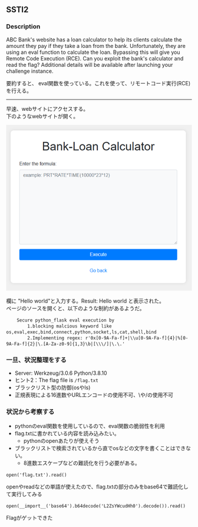## SSTI2

### Description  

ABC Bank's website has a loan calculator to help its clients calculate the amount they pay if they take a loan from the bank. Unfortunately, they are using an eval function to calculate the loan. Bypassing this will give you Remote Code Execution (RCE). Can you exploit the bank's calculator and read the flag?
Additional details will be available after launching your challenge instance.

要約すると、
eval関数を使っている。これを使って、リモートコード実行(RCE)を行える。

---

早速、webサイトにアクセスする。  
下のようなwebサイトが開く。


![](./image1.png)

欄に "Hello world"と入力する。Result: Hello world と表示された。  
ページのソースを開くと、以下のような制約があるようだ。
```
    Secure python_flask eval execution by 
        1.blocking malcious keyword like os,eval,exec,bind,connect,python,socket,ls,cat,shell,bind
        2.Implementing regex: r'0x[0-9A-Fa-f]+|\\u[0-9A-Fa-f]{4}|%[0-9A-Fa-f]{2}|\.[A-Za-z0-9]{1,3}\b|[\\\/]|\.\.'
```

### 一旦、状況整理をする
- Server: Werkzeug/3.0.6 Python/3.8.10
- ヒント2：The flag file is `/flag.txt`
- ブラックリスト型の防御(osやls)
- 正規表現による16進数やURLエンコードの使用不可、\や/の使用不可

### 状況から考察する
- pythonのeval関数を使用しているので、eval関数の脆弱性を利用
- flag.txtに書かれている内容を読み込みたい。
    - pythonのopenあたりが使えそう
- ブラックリストで検索されているから直でosなどの文字を書くことはできない。
    - 8進数エスケープなどの難読化を行う必要がある。

```
open('flag.txt').read()
```

openやreadなどの単語が使えたので、flag.txtの部分のみをbase64で難読化して実行してみる
```
open(__import__('base64').b64decode('L2ZsYWcudHh0').decode()).read()
```


Flagがゲットできた